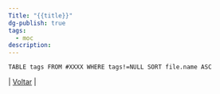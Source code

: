 ```yaml
---
Title: "{{title}}"
dg-publish: true
tags:
  - moc
description:
---
```


```dataview
TABLE tags FROM #XXXX WHERE tags!=NULL SORT file.name ASC
```

| [Voltar](1.LIFE/index) | 
